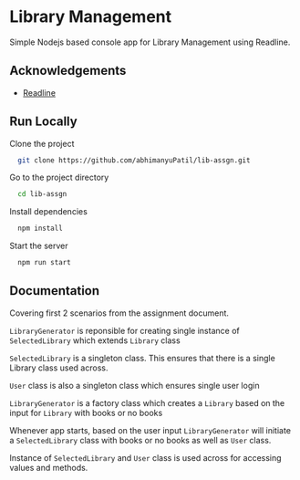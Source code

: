 
# Library Management

Simple Nodejs based console app for Library Management using Readline.




## Acknowledgements

 - [Readline](https://nodejs.org/api/readline.html)
 


## Run Locally

Clone the project

```bash
  git clone https://github.com/abhimanyuPatil/lib-assgn.git
```

Go to the project directory

```bash
  cd lib-assgn
```

Install dependencies

```bash
  npm install
```

Start the server

```bash
  npm run start
```


## Documentation
 Covering first 2 scenarios from the assignment document.


 `LibraryGenerator` is reponsible for creating single instance of `SelectedLibrary` which extends `Library` class

`SelectedLibrary` is a singleton class. This ensures that there is a single Library class used across.

`User` class is also a singleton class which ensures single user login

`LibraryGenerator` is a factory class which creates a `Library` based on the input for `Library` with books or no books
 
 Whenever app starts, based on the user input `LibraryGenerator` will initiate a `SelectedLibrary` class with books or no books as well as `User` class.

Instance of `SelectedLibrary` and  `User` class is used across for accessing values and methods.



